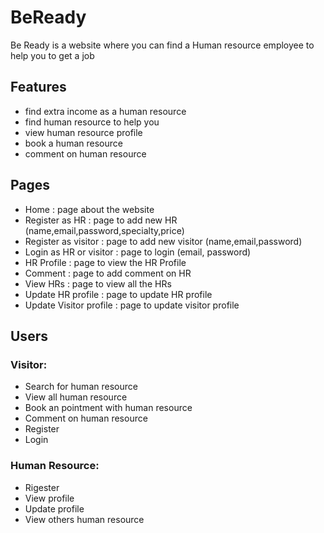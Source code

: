 # BeReady
Be Ready is a website where you can find a Human resource employee to help you to get a job

## Features
- find extra income as a human resource 
- find human resource to help you 
- view human resource profile
- book a human resource
- comment on human resource

## Pages 
- Home : page about the website
- Register as HR : page to add new HR (name,email,password,specialty,price)
- Register as visitor : page to add new visitor (name,email,password)
- Login as HR or visitor : page to login (email, password)
- HR Profile : page to view the HR Profile
- Comment : page to add comment on HR
- View HRs : page to view all the HRs
- Update HR profile : page to update HR profile 
- Update Visitor profile : page to update visitor profile

## Users

### Visitor:
- Search for human resource 
- View all human resource
- Book an pointment with human resource
- Comment on human resource
- Register
- Login

### Human Resource:
- Rigester
- View profile
- Update profile
- View others human resource



